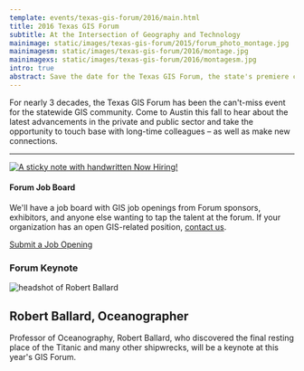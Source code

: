 ```yaml
---
template: events/texas-gis-forum/2016/main.html
title: 2016 Texas GIS Forum
subtitle: At the Intersection of Geography and Technology
mainimage: static/images/texas-gis-forum/2015/forum_photo_montage.jpg
mainimagesm: static/images/texas-gis-forum/2016/montage.jpg
mainimagexs: static/images/texas-gis-forum/2016/montagesm.jpg
intro: true
abstract: Save the date for the Texas GIS Forum, the state's premiere conference for the geospatial professional community.
---
```

<div class="row"> 
  <div class="col-sm-8">
  <p class="lead-forum">
    For nearly 3 decades, the Texas GIS Forum has been the can't-miss event for the statewide GIS community. Come to Austin this fall to hear about the latest advancements in the private and public sector and take the opportunity to touch base with long-time colleagues – as well as make new connections.
  </p>
  <hr>
  <div class="media">
  <div class="media-left">
    <a href="{{m.link('texas-gis-forum/2016/job-board')}}">
      <img class="media-object img-circle" src="{{ m.link('static/images/texas-gis-forum/2016/nowhiring_th.jpg')}}" alt="A sticky note with handwritten Now Hiring!">
    </a>
  </div>
  <div class="media-body">
    <h4 class="media-heading">Forum Job Board</h4>
    <p>We'll have a job board with GIS job openings from Forum sponsors, exhibitors, and anyone else wanting to tap the talent at the forum. If your organization has an open GIS-related position, <a href="{{m.link('texas-gis-forum/2016/job-board')}}">contact us</a>.</p>
    <p><a class="btn btn-md btn-danger" href="{{m.link('texas-gis-forum/2016/job-board')}}">Submit a Job Opening</a></p>
  </div>
</div>
</div>
<div class="col-sm-4">
  <h3>Forum Keynote</h3>
    <img class="img-responsive" src="{{ m.link('static/images/texas-gis-forum/2016/ballard_feature.jpg')}}" alt="headshot of Robert Ballard">
    <h2>Robert Ballard, Oceanographer</h2>
    <p>Professor of Oceanography, Robert Ballard, who discovered the final resting place of the Titanic and many other shipwrecks, will be a keynote at this year's GIS Forum.</p>
  </div>
</div>



